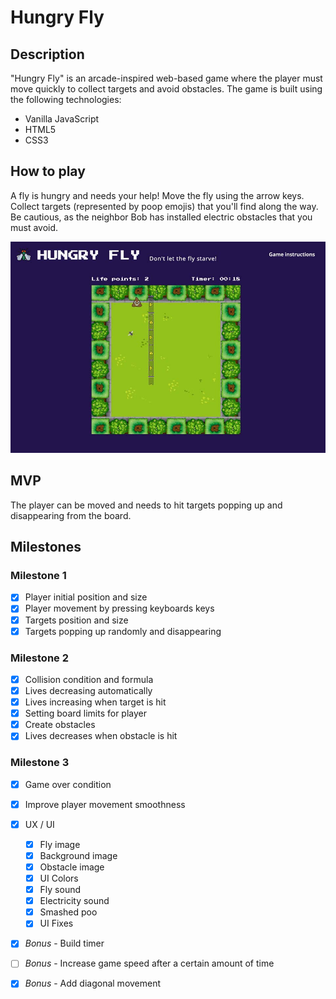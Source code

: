 # Hungry Fly


## Description
"Hungry Fly" is an arcade-inspired web-based game where the player must move quickly to collect targets and avoid obstacles.
The game is built using the following technologies:

- Vanilla JavaScript
- HTML5
- CSS3

## How to play
A fly is hungry and needs your help! Move the fly using the arrow keys. Collect targets (represented by poop emojis) that you'll find along the way. Be cautious, as the neighbor Bob has installed electric obstacles that you must avoid.

![Tux, the Linux mascot](./images/game-preview.jpg)

## MVP
The player can be moved and needs to hit targets popping up and disappearing from the board.

## Milestones

### Milestone 1
- [x]  Player initial position and size
- [x]  Player movement by pressing keyboards keys
- [x]  Targets position and size 
- [x]  Targets popping up randomly and disappearing

### Milestone 2
- [x]  Collision condition and formula
- [x]  Lives decreasing automatically
- [x]  Lives increasing when target is hit
- [x]  Setting board limits for player
- [x]  Create obstacles
- [x]  Lives decreases when obstacle is hit

### Milestone 3
- [x]  Game over condition
- [x]  Improve player movement smoothness
- [x]  UX / UI
    - [x] Fly image
    - [x] Background image
    - [x] Obstacle image
    - [x] UI Colors
    - [x] Fly sound 
    - [x] Electricity sound 
    - [x] Smashed poo 
    - [x] UI Fixes
- [x]  *Bonus* - Build timer
- [ ]  *Bonus* - Increase game speed after a certain amount of time
- [x]  *Bonus* - Add diagonal movement




